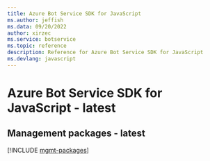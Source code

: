 ```yaml
---
title: Azure Bot Service SDK for JavaScript
ms.author: jeffish
ms.data: 09/20/2022
author: xirzec
ms.service: botservice
ms.topic: reference
description: Reference for Azure Bot Service SDK for JavaScript
ms.devlang: javascript
---
```

# Azure Bot Service SDK for JavaScript - latest

## Management packages - latest
[!INCLUDE [mgmt-packages](bot-service-mgmt-index.md)]